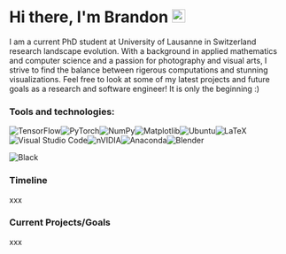 # Hi there, I'm Brandon <img src="https://user-images.githubusercontent.com/1303154/88677602-1635ba80-d120-11ea-84d8-d263ba5fc3c0.gif" width="24px" alt="hi">

I am a current PhD student at University of Lausanne in Switzerland research landscape evolution. With a background in applied mathematics and computer science and a passion for photography and visual arts, I strive to find the balance between rigerous computations and stunning visualizations. Feel free to look at some of my latest projects and future goals as a research and software engineer! It is only the beginning :)

### Tools and technologies:

![TensorFlow](https://img.shields.io/badge/TensorFlow-%23FF6F00.svg?style=for-the-badge&logo=TensorFlow&logoColor=white)![PyTorch](https://img.shields.io/badge/PyTorch-%23EE4C2C.svg?style=for-the-badge&logo=PyTorch&logoColor=white)![NumPy](https://img.shields.io/badge/numpy-%23013243.svg?style=for-the-badge&logo=numpy&logoColor=white)![Matplotlib](https://img.shields.io/badge/Matplotlib-%23ffffff.svg?style=for-the-badge&logo=Matplotlib&logoColor=black)![Ubuntu](https://img.shields.io/badge/Ubuntu-E95420?style=for-the-badge&logo=ubuntu&logoColor=white)![LaTeX](https://img.shields.io/badge/latex-%23008080.svg?style=for-the-badge&logo=latex&logoColor=white)![Visual Studio Code](https://img.shields.io/badge/Visual%20Studio%20Code-0078d7.svg?style=for-the-badge&logo=visual-studio-code&logoColor=white)![nVIDIA](https://img.shields.io/badge/nVIDIA-%2376B900.svg?style=for-the-badge&logo=nVIDIA&logoColor=white)![Anaconda](https://img.shields.io/badge/Anaconda-%2344A833.svg?style=for-the-badge&logo=anaconda&logoColor=white)![Blender](https://img.shields.io/badge/blender-%23F5792A.svg?style=for-the-badge&logo=blender&logoColor=white)

![Black](https://img.shields.io/badge/code%20style-black-black)

### Timeline
xxx

### Current Projects/Goals
xxx
<!--
**brfi3983/brfi3983** is a ✨ _special_ ✨ repository because its `README.md` (this file) appears on your GitHub profile.

Here are some ideas to get you started:

- 🔭 I’m currently working on ...
- 🌱 I’m currently learning ...
- 👯 I’m looking to collaborate on ...
- 🤔 I’m looking for help with ...
- 💬 Ask me about ...
- 📫 How to reach me: ...
- 😄 Pronouns: ...
- ⚡ Fun fact: ...
-->
